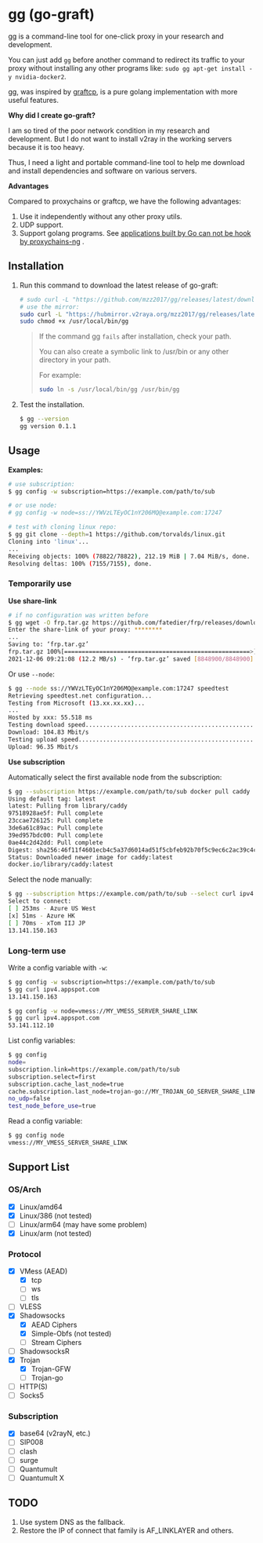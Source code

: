 # gg (go-graft)

gg is a command-line tool for one-click proxy in your research and development.

You can just add `gg` before another command to redirect its traffic to your proxy without installing any other
programs like: `sudo gg apt-get install -y nvidia-docker2`.

gg, was inspired by [graftcp](https://github.com/hmgle/graftcp), is a pure golang implementation with more useful
features.

**Why did I create go-graft?**

I am so tired of the poor network condition in my research and development. But I do not want to install v2ray in the
working servers because it is too heavy.

Thus, I need a light and portable command-line tool to help me download and install dependencies and software on various
servers.

**Advantages**

Compared to proxychains or graftcp, we have the following advantages:

1. Use it independently without any other proxy utils.
2. UDP support.
3. Support golang programs.
   See [applications built by Go can not be hook by proxychains-ng](https://github.com/rofl0r/proxychains-ng/issues/199)
   .

## Installation

1. Run this command to download the latest release of go-graft:

    ```bash
    # sudo curl -L "https://github.com/mzz2017/gg/releases/latest/download/gg-$(uname -s)-$(uname -m)" -o /usr/local/bin/gg
    # use the mirror:
    sudo curl -L "https://hubmirror.v2raya.org/mzz2017/gg/releases/latest/download/gg-$(uname -s)-$(uname -m)" -o /usr/local/bin/gg
    sudo chmod +x /usr/local/bin/gg
    ```

   > If the command gg `fails` after installation, check your path.
   >
   > You can also create a symbolic link to /usr/bin or any other directory in your path.
   >
   > For example:
   >
   > ```bash
    > sudo ln -s /usr/local/bin/gg /usr/bin/gg
    > ```
2. Test the installation.
   ```bash
   $ gg --version
   gg version 0.1.1
   ```

## Usage

**Examples:**

```bash
# use subscription:
$ gg config -w subscription=https://example.com/path/to/sub

# or use node:
# gg config -w node=ss://YWVzLTEyOC1nY206MQ@example.com:17247

# test with cloning linux repo:
$ gg git clone --depth=1 https://github.com/torvalds/linux.git
Cloning into 'linux'...
...
Receiving objects: 100% (78822/78822), 212.19 MiB | 7.04 MiB/s, done.
Resolving deltas: 100% (7155/7155), done.
```

### Temporarily use

**Use share-link**

```bash
# if no configuration was written before
$ gg wget -O frp.tar.gz https://github.com/fatedier/frp/releases/download/v0.38.0/frp_0.38.0_linux_amd64.tar.gz
Enter the share-link of your proxy: ********
...
Saving to: ‘frp.tar.gz’
frp.tar.gz 100%[=====================================================>] 8.44M 12.2MB/s in 0.7s    
2021-12-06 09:21:08 (12.2 MB/s) - ‘frp.tar.gz’ saved [8848900/8848900]
```

Or use `--node`:

```bash
$ gg --node ss://YWVzLTEyOC1nY206MQ@example.com:17247 speedtest
Retrieving speedtest.net configuration...
Testing from Microsoft (13.xx.xx.xx)...
...
Hosted by xxx: 55.518 ms
Testing download speed................................................................................
Download: 104.83 Mbit/s
Testing upload speed......................................................................................................
Upload: 96.35 Mbit/s
```

**Use subscription**

Automatically select the first available node from the subscription:

```bash
$ gg --subscription https://example.com/path/to/sub docker pull caddy
Using default tag: latest
latest: Pulling from library/caddy
97518928ae5f: Pull complete
23ccae726125: Pull complete
3de6a61c89ac: Pull complete
39ed957bdc00: Pull complete
0ae44c2d42dd: Pull complete
Digest: sha256:46f11f4601ecb4c5a37d6014ad51f5cbfeb92b70f5c9ec6c2ac39c4c1a325588
Status: Downloaded newer image for caddy:latest
docker.io/library/caddy:latest
```

Select the node manually:

```bash
$ gg --subscription https://example.com/path/to/sub --select curl ipv4.appspot.com
Select to connect:
[ ] 253ms - Azure US West
[x] 51ms - Azure HK
[ ] 70ms - xTom IIJ JP
13.141.150.163
```

### Long-term use

Write a config variable with `-w`:

```bash
$ gg config -w subscription=https://example.com/path/to/sub
$ gg curl ipv4.appspot.com
13.141.150.163
```

```bash
$ gg config -w node=vmess://MY_VMESS_SERVER_SHARE_LINK
$ gg curl ipv4.appspot.com
53.141.112.10
```

List config variables:

```bash
$ gg config
node=
subscription.link=https://example.com/path/to/sub
subscription.select=first
subscription.cache_last_node=true
cache.subscription.last_node=trojan-go://MY_TROJAN_GO_SERVER_SHARE_LINK
no_udp=false
test_node_before_use=true
```

Read a config variable:

```bash
$ gg config node
vmess://MY_VMESS_SERVER_SHARE_LINK
```

## Support List

### OS/Arch

- [x] Linux/amd64
- [x] Linux/386 (not tested)
- [ ] Linux/arm64 (may have some problem)
- [x] Linux/arm (not tested)

### Protocol

- [x] VMess (AEAD)
    - [x] tcp
    - [ ] ws
    - [ ] tls
- [ ] VLESS
- [x] Shadowsocks
    - [x] AEAD Ciphers
    - [x] Simple-Obfs (not tested)
    - [ ] Stream Ciphers
- [ ] ShadowsocksR
- [x] Trojan
    - [x] Trojan-GFW
    - [ ] Trojan-go
- [ ] HTTP(S)
- [ ] Socks5

### Subscription

- [x] base64 (v2rayN, etc.)
- [ ] SIP008
- [ ] clash
- [ ] surge
- [ ] Quantumult
- [ ] Quantumult X

## TODO

1. Use system DNS as the fallback.
2. Restore the IP of connect that family is AF_LINKLAYER and others.
